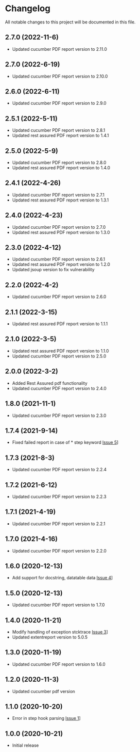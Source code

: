 # Changelog
All notable changes to this project will be documented in this file.

## 2.7.0 (2022-11-6)
* Updated cucumber PDF report version to 2.11.0

## 2.7.0 (2022-6-19)
* Updated cucumber PDF report version to 2.10.0

## 2.6.0 (2022-6-11)
* Updated cucumber PDF report version to 2.9.0

## 2.5.1 (2022-5-11)
* Updated cucumber PDF report version to 2.8.1
* Updated rest assured PDF report version to 1.4.1

## 2.5.0 (2022-5-9)
* Updated cucumber PDF report version to 2.8.0
* Updated rest assured PDF report version to 1.4.0

## 2.4.1 (2022-4-26)
* Updated cucumber PDF report version to 2.7.1
* Updated rest assured PDF report version to 1.3.1

## 2.4.0 (2022-4-23)
* Updated cucumber PDF report version to 2.7.0
* Updated rest assured PDF report version to 1.3.0

## 2.3.0 (2022-4-12)
* Updated cucumber PDF report version to 2.6.1
* Updated rest assured PDF report version to 1.2.0
* Updated jsoup version to fix vulnerability

## 2.2.0 (2022-4-2)

* Updated cucumber PDF report version to 2.6.0

## 2.1.1 (2022-3-15)

* Updated rest assured PDF report version to 1.1.1

## 2.1.0 (2022-3-5)

* Updated rest assured PDF report version to 1.1.0
* Updated cucumber PDF report version to 2.5.0

## 2.0.0 (2022-3-2)

* Added Rest Assured pdf functionality
* Updated cucumber PDF report version to 2.4.0

## 1.8.0 (2021-11-1)

* Updated cucumber PDF report version to 2.3.0

## 1.7.4 (2021-9-14)

* Fixed failed report in case of * step keyword [Issue 5](https://github.com/grasshopper7/extent-pdf-report/issues/5)]

## 1.7.3 (2021-8-3)

* Updated cucumber PDF report version to 2.2.4

## 1.7.2 (2021-6-12)

* Updated cucumber PDF report version to 2.2.3

## 1.7.1 (2021-4-19)

* Updated cucumber PDF report version to 2.2.1

## 1.7.0 (2021-4-16)

* Updated cucumber PDF report version to 2.2.0

## 1.6.0 (2020-12-13)

* Add support for docstring, datatable data [Issue 4](https://github.com/grasshopper7/extent-pdf-report/issues/4)]

## 1.5.0 (2020-12-13)

* Updated cucumber PDF report version to 1.7.0

## 1.4.0 (2020-11-21)

* Modify handling of exception stcktrace [Issue 3](https://github.com/grasshopper7/extent-pdf-report/issues/3)]
* Updated extentreport version to 5.0.5

## 1.3.0 (2020-11-19)

* Updated cucumber PDF report version to 1.6.0


## 1.2.0 (2020-11-3)

* Updated cucumber pdf version


## 1.1.0 (2020-10-20)

* Error in step hook parsing [Issue 1](https://github.com/grasshopper7/extent-pdf-report/issues/1)]


## 1.0.0 (2020-10-21)

* Initial release